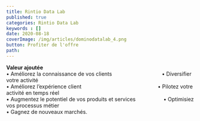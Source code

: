 ```yaml
---
title: Rintio Data Lab
published: true
categories: Rintio Data Lab
keywords : []
date: 2020-08-18
coverImage: /img/articles/dominodatalab_4.png
button: Profiter de l'offre
path:
---
```


**Valeur ajoutée**    
• Améliorez la connaissance de vos clients     &nbsp;&nbsp;&nbsp;&nbsp;&nbsp;&nbsp;&nbsp;&nbsp;&nbsp;&nbsp;&nbsp;&nbsp;&nbsp;&nbsp;&nbsp;&nbsp;&nbsp;&nbsp;&nbsp;&nbsp;&nbsp;&nbsp;&nbsp;&nbsp;&nbsp;&nbsp;&nbsp;&nbsp;&nbsp;&nbsp;&nbsp;&nbsp;  • Diversifier votre activité <br />
• Améliorez l’expérience client     &nbsp;&nbsp;&nbsp;&nbsp;&nbsp;&nbsp;&nbsp;&nbsp;&nbsp;&nbsp;&nbsp;&nbsp;&nbsp;&nbsp;&nbsp;&nbsp;&nbsp;&nbsp;&nbsp;&nbsp;&nbsp;&nbsp;&nbsp;&nbsp;&nbsp;&nbsp;&nbsp;&nbsp;&nbsp;&nbsp;&nbsp;&nbsp;&nbsp;&nbsp;&nbsp;&nbsp;&nbsp;&nbsp;&nbsp;&nbsp;&nbsp;&nbsp;&nbsp;&nbsp;&nbsp;&nbsp;&nbsp;&nbsp;&nbsp;&nbsp;  • Pilotez votre activité en temps réel <br />
• Augmentez le potentiel de vos produits et services     &nbsp;&nbsp;&nbsp;&nbsp;&nbsp;&nbsp;&nbsp;&nbsp;&nbsp;&nbsp;&nbsp;&nbsp;&nbsp;&nbsp;&nbsp;&nbsp;&nbsp;  • Optimisiez vos processus métier <br />
• Gagnez de nouveaux marchés.